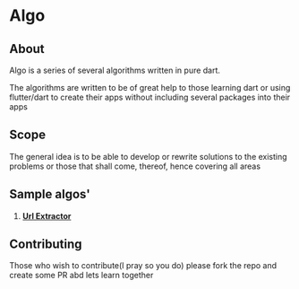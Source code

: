 # Algo
## About
<p>Algo is a series of several algorithms written in pure dart.
</p>
<p>The algorithms are written to be of great help to those learning dart or using flutter/dart to create their apps without including several packages into their apps</p>

## Scope
<p>The general idea is to be able to develop or rewrite solutions to the existing problems or those that shall come, thereof, hence covering all areas</p>

## Sample algos'
<ol>
 <li> <b><a href='https://github.com/CocoGinger/algo/tree/master/url_extractor'>Url Extractor</a></b>
  
 </li>
</ol>
 

## Contributing
<p>Those who wish to contribute(I pray so you do) please fork the repo and create some PR abd lets learn together</p>

